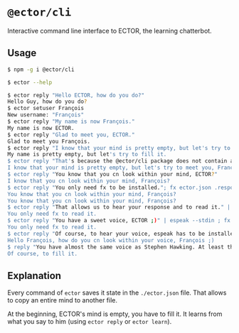 # `@ector/cli`

Interactive command line interface to ECTOR, the learning chatterbot.

## Usage

```bash
$ npm -g i @ector/cli

$ ector --help

$ ector reply "Hello ECTOR, how do you do?"
Hello Guy, how do you do?
$ ector setuser François
New username: "François"
$ ector reply "My name is now François."
My name is now ECTOR.
$ ector reply "Glad to meet you, ECTOR."
Glad to meet you François.
$ ector reply "I know that your mind is pretty empty, but let's try to fill it."
My name is pretty empty, but let's try to fill it.
$ ector reply "That's because the @ector/cli package does not contain any prepared JSON file containing a mind."
I know that your mind is pretty empty, but let's try to meet you, François.
$ ector reply "You know that you cn look within your mind, ECTOR?"
I know that you cn look within your mind, François?
$ ector reply "You only need fx to be installed."; fx ector.json .response
You know that you cn look within your mind, François?
You know that you cn look within your mind, François?
$ ector reply "That allows us to hear your response and to read it." | espeak --stdin ; fx ector.json .response
You only need fx to read it.
$ ector reply "You have a sweet voice, ECTOR ;)" | espeak --stdin ; fx ector.json .response
You only need fx to read it.
$ ector reply "Of course, to hear your voice, espeak has to be installed too." | espeak --stdin ; fx ector.json .response
Hello François, how do you cn look within your voice, François ;)
$ reply "You have almost the same voice as Stephen Hawking. At least the voice you can hear in The Big Bang Theory." | espeak --stdin ; fx ector.json .response
Of course, to fill it.
```

## Explanation

Every command of `ector` saves it state in the `./ector.json` file.
That allows to copy an entire mind to another file.

At the beginning, ECTOR's mind is empty, you have to fill it.
It learns from what you say to him (using `ector reply` or `ector learn`).
